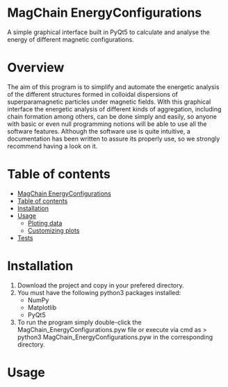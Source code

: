 # MagChain EnergyConfigurations
A simple graphical interface built in PyQt5 to calculate and analyse the energy of different magnetic configurations.

# Overview
The aim of this program is to simplify and automate the energetic analysis of the different structures formed in colloidal dispersions of superparamagnetic particles under magnetic fields. With this graphical interface the energetic analysis of different kinds of aggregation, including chain formation among others, can be done simply and easily, so anyone with basic or even null programming notions will be able to use all the software features. Although the software use is quite intuitive, a documentation has been written to assure its properly use, so we strongly recommend having a look on it.

Table of contents
=================

<!--ts-->
   * [MagChain EnergyConfigurations](#MagChain-EnergyConfigurations)
   * [Table of contents](#table-of-contents)
   * [Installation](#installation)
   * [Usage](#usage)
      * [Ploting data](#Ploting-data)
      * [Customizing plots](#Customizing-plots)
   * [Tests](#tests)
<!--te-->

# Installation
1. Download the project and copy in your prefered directory.
2. You must have the following python3 packages installed:
   - NumPy
   - Matplotlib
   - PyQt5
3. To run the program simply double-click the MagChain_EnergyConfigurations.pyw file or execute via cmd as > python3 MagChain_EnergyConfigurations.pyw in the corresponding directory.

# Usage

